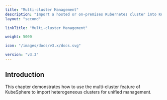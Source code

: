 ```yaml
---
title: "Multi-cluster Management"
description: "Import a hosted or on-premises Kubernetes cluster into KubeSphere"
layout: "second"

linkTitle: "Multi-cluster Management"

weight: 5000

icon: "/images/docs/v3.x/docs.svg"

version: "v3.3"
---
```


## Introduction

This chapter demonstrates how to use the multi-cluster feature of KubeSphere to import heterogeneous clusters for unified management.
